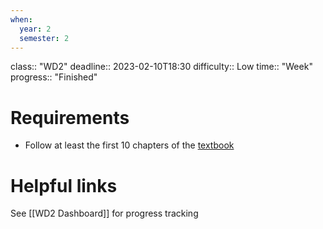 ```yaml
---
when:
  year: 2
  semester: 2
---
```


class:: "WD2"
deadline:: 2023-02-10T18:30
difficulty:: Low
time:: "Week"
progress:: "Finished"

# Requirements
- Follow at least the first 10 chapters of the [textbook](https:://moodle.gla.ac.uk/pluginfile.php/5700465/mod_resource/content/1/twd-uog-lib-2021-01-07.pdf)

# Helpful links
See [[WD2 Dashboard]] for progress tracking
